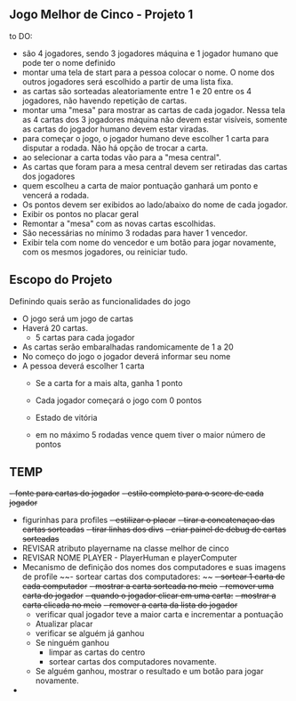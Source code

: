 ## Jogo Melhor de Cinco - Projeto 1

to DO:
- são 4 jogadores, sendo 3 jogadores máquina e 1 jogador humano que pode ter o nome definido
- montar uma tela de start para a pessoa colocar o nome. O nome dos outros jogadores será escolhido a partir de uma lista fixa.
- as cartas são sorteadas aleatoriamente entre 1 e 20 entre os 4 jogadores, não havendo repetição de cartas.
- montar uma "mesa" para mostrar as cartas de cada jogador. Nessa tela as 4 cartas dos 3 jogadores máquina não devem estar visíveis, somente as cartas do jogador humano devem estar viradas.
- para começar o jogo, o jogador humano deve escolher 1 carta para disputar a rodada. Não há opção de trocar a carta.
- ao selecionar a carta todas vão para a "mesa central".
- As cartas que foram para a mesa central devem ser retiradas das cartas dos jogadores
- quem escolheu a carta de maior pontuação ganhará um ponto e vencerá a rodada. 
- Os pontos devem ser exibidos ao lado/abaixo do nome de cada jogador.
- Exibir os pontos no placar geral
- Remontar a "mesa" com as novas cartas escolhidas.
- São necessárias no mínimo 3 rodadas para haver 1 vencedor. 
- Exibir tela com nome do vencedor e um botão para jogar novamente, com os mesmos jogadores, ou reiniciar tudo.

## Escopo do Projeto

Definindo quais serão as funcionalidades do jogo

- O jogo será um jogo de cartas
- Haverá 20 cartas.
    - 5 cartas para cada jogador
- As cartas serão embaralhadas randomicamente de 1 a 20
- No começo do jogo o jogador deverá informar seu nome
- A pessoa deverá escolher 1 carta
  - Se a carta for a mais alta, ganha 1 ponto
  - Cada jogador começará o jogo com 0 pontos
  
  - Estado de vitória
  - em no máximo 5 rodadas vence quem tiver o maior número de pontos


## TEMP
~~- fonte para cartas do jogador~~
~~- estilo completo para o score de cada jogador~~
- figurinhas para profiles
~~- estilizar o placar~~
~~- tirar a concatenaçao das cartas sorteadas~~
~~- tirar linhas dos divs~~
~~- criar painel de debug de cartas sorteadas~~
- REVISAR atributo playername na classe melhor de cinco
- REVISAR NOME PLAYER - PlayerHuman e playerComputer
- Mecanismo de definição dos nomes dos computadores e suas imagens de profile
~~- sortear cartas dos computadores: ~~
  ~~- sortear 1 carta de cada computador~~
  ~~- mostrar a carta sorteada no meio~~
  ~~- remover uma carta do jogador~~
~~- quando o jogador clicar em uma carta:~~
  ~~- mostrar a carta clicada no meio~~
  ~~- remover a carta da lista do jogador~~
  - verificar qual jogador teve a maior carta e incrementar a pontuação 
  - Atualizar placar
  - verificar se alguém já ganhou
  - Se ninguém ganhou
    - limpar as cartas do centro 
    - sortear cartas dos computadores novamente.  
  - Se alguém ganhou, mostrar o resultado e um botão para jogar novamente.
- 